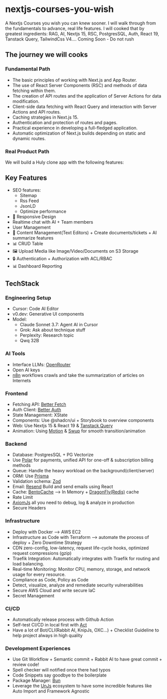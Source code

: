 # nextjs-courses-you-wish

A Nextjs Courses you wish you can knew sooner. I will walk through from the fundamentals to advance, real life features. I will cooked that by greatest ingredients: RAG, AI, Nextjs 15, RSC, PostgresSQL, Auth, React 19, Tanstack Query, TailwindCss V4.... Coming Soon - Do not rush

## The journey we will cooks

### Fundamental Path

- The basic principles of working with Next.js and App Router.
- The use of React Server Components (RSC) and methods of data fetching within them.
- The creation of API routes and the application of Server Actions for data modification.
- Client-side data fetching with React Query and interaction with Server Actions and API routes.
- Caching strategies in Next.js 15.
- Authentication and protection of routes and pages.
- Practical experience in developing a full-fledged application.
- Automatic optimization of Next.js builds depending on static and dynamic routes.

### Real Product Path

We will build a Huly clone app with the following features:

## Key Features

- SEO features: 
    - Sitemap
    - Rss Feed
    - JsonLD
    - Optimize performance
- 📱 Responsive Design
- Realtime chat with AI + Team members
- User Management
- 📝 Content Management(Text Editors) + Create documents/tickets + AI summarize features
- 📊 CRUD Table
- 🖼️ Upload Media like Image/Video/Documents on S3 Storage
- 🔒 Authentication + Authorization with ACL/RBAC
- 📊 Dashboard Reporting

## TechStack

### Engineering Setup

- Cursor: Code AI Editor
- v0.dev: Generative UI components
- Model:
    - Claude Sonnet 3.7: Agent AI in Cursor
    - Grok: Ask about technique stuff
    - Perplexity: Research topic
    - Qwq 32B

### AI Tools

- Interface LLMs: [OpenRouter](http://openrouter.ai/)
- Open AI keys
- [n8n](https://n8n.io) workflows crawls and take the summarization of articles on Internets

### Frontend

- Fetching API: [Better Fetch](https://better-fetch.vercel.app/docs)
- Auth Client: [Better Auth](https://www.better-auth.com/)
- State Management: XState
- Components: Use @shadcn/ui + Storybook to overview components
- Web: Use Nextjs 15 & React 19 & [Tanstack Query](https://tanstack.com/query/latest/docs/framework/react/overview)
- Animation: Using [Motion](https://motion.dev/) & [Swup](https://swup.js.org) for smooth transition/animation

### Backend

- Database: PostgresSQL + PG Vectorize
- Use [Polar](http://polar.sh) for payments, unified API for one-off & subscription billing methods
- Queue: Handle the heavy workload on the background(client/server)
- ORM: Use [Prisma](https://www.prisma.io)
- Validation schema: [Zod](https://zod.dev/)
- Email: [Resend](https://react.email) Build and send emails using React
- Cache: [BentoCache](https://bentocache.dev/docs/introduction) --> In Memory + [DragonFly(Redis)](https://www.dragonflydb.io) cache
- Rate Limit
- [AxiomJs](https://axiom.co) all you need to debug, log & analyze in production
- Secure Headers

### Infrastructure

- Deploy with Docker --> AWS EC2
- Infrastructure as Code with Terraform --> automate the process of deploy + Zero Downtime Strategy
- CDN zero-config, low-latency, request life-cycle hooks, optimized request compressions (gzip)
- Traefik Integration: Automatically integrates with Traefik for routing and load balancing.
- Real-time Monitoring: Monitor CPU, memory, storage, and network usage for every resource.
- Compliance as Code, Policy as Code
- Detect, visualize, analyze and remediate security vulnerabilities
- Secure AWS Cloud and write secure IaC
- Secret Management

### CI/CD

- Automatically release process with Github Action
- Self-test CI/CD in local first with [Act](https://github.com/nektos/act)
- Have a lot of Bot/CLI(Rabbit AI, KnipJs, OXC...) + Checklist Guideline to help project always in high quality

### Development Experiences

- Use Git Workflow + Semantic commit + Rabbit AI to have great commit + review code!
- Spell checker will notified once there had typos
- Code Snippets say goodbye to the boilerplate
- Package Manager: [Bun](https://bun.sh)
- Leverage the [UnJs](https://github.com/unjs) ecosystem to have some incredible features like Auto Import and Framework Agnostic
